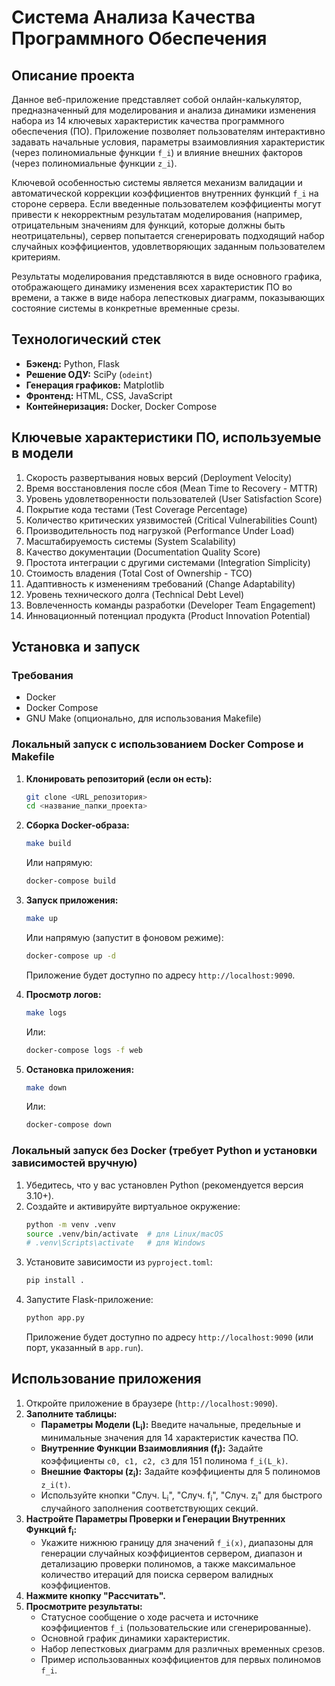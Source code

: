 # Система Анализа Качества Программного Обеспечения

## Описание проекта

Данное веб-приложение представляет собой онлайн-калькулятор, предназначенный для моделирования и анализа динамики изменения набора из 14 ключевых характеристик качества программного обеспечения (ПО). Приложение позволяет пользователям интерактивно задавать начальные условия, параметры взаимовлияния характеристик (через полиномиальные функции `f_i`) и влияние внешних факторов (через полиномиальные функции `z_i`).

Ключевой особенностью системы является механизм валидации и автоматической коррекции коэффициентов внутренних функций `f_i` на стороне сервера. Если введенные пользователем коэффициенты могут привести к некорректным результатам моделирования (например, отрицательным значениям для функций, которые должны быть неотрицательны), сервер попытается сгенерировать подходящий набор случайных коэффициентов, удовлетворяющих заданным пользователем критериям.

Результаты моделирования представляются в виде основного графика, отображающего динамику изменения всех характеристик ПО во времени, а также в виде набора лепестковых диаграмм, показывающих состояние системы в конкретные временные срезы.

## Технологический стек

*   **Бэкенд:** Python, Flask
*   **Решение ОДУ:** SciPy (`odeint`)
*   **Генерация графиков:** Matplotlib
*   **Фронтенд:** HTML, CSS, JavaScript
*   **Контейнеризация:** Docker, Docker Compose

## Ключевые характеристики ПО, используемые в модели

1.  Скорость развертывания новых версий (Deployment Velocity)
2.  Время восстановления после сбоя (Mean Time to Recovery - MTTR)
3.  Уровень удовлетворенности пользователей (User Satisfaction Score)
4.  Покрытие кода тестами (Test Coverage Percentage)
5.  Количество критических уязвимостей (Critical Vulnerabilities Count)
6.  Производительность под нагрузкой (Performance Under Load)
7.  Масштабируемость системы (System Scalability)
8.  Качество документации (Documentation Quality Score)
9.  Простота интеграции с другими системами (Integration Simplicity)
10. Стоимость владения (Total Cost of Ownership - TCO)
11. Адаптивность к изменениям требований (Change Adaptability)
12. Уровень технического долга (Technical Debt Level)
13. Вовлеченность команды разработки (Developer Team Engagement)
14. Инновационный потенциал продукта (Product Innovation Potential)

## Установка и запуск

### Требования

*   Docker
*   Docker Compose
*   GNU Make (опционально, для использования Makefile)

### Локальный запуск с использованием Docker Compose и Makefile

1.  **Клонировать репозиторий (если он есть):**
    ```bash
    git clone <URL_репозитория>
    cd <название_папки_проекта>
    ```

2.  **Сборка Docker-образа:**
    ```bash
    make build
    ```
    Или напрямую:
    ```bash
    docker-compose build
    ```

3.  **Запуск приложения:**
    ```bash
    make up
    ```
    Или напрямую (запустит в фоновом режиме):
    ```bash
    docker-compose up -d
    ```
    Приложение будет доступно по адресу `http://localhost:9090`.

4.  **Просмотр логов:**
    ```bash
    make logs
    ```
    Или:
    ```bash
    docker-compose logs -f web
    ```

5.  **Остановка приложения:**
    ```bash
    make down
    ```
    Или:
    ```bash
    docker-compose down
    ```

### Локальный запуск без Docker (требует Python и установки зависимостей вручную)

1.  Убедитесь, что у вас установлен Python (рекомендуется версия 3.10+).
2.  Создайте и активируйте виртуальное окружение:
    ```bash
    python -m venv .venv
    source .venv/bin/activate  # для Linux/macOS
    # .venv\Scripts\activate   # для Windows
    ```
3.  Установите зависимости из `pyproject.toml`:
    ```bash
    pip install .
    ```
4.  Запустите Flask-приложение:
    ```bash
    python app.py
    ```
    Приложение будет доступно по адресу `http://localhost:9090` (или порт, указанный в `app.run`).

## Использование приложения

1.  Откройте приложение в браузере (`http://localhost:9090`).
2.  **Заполните таблицы:**
    *   **Параметры Модели (L<sub>i</sub>):** Введите начальные, предельные и минимальные значения для 14 характеристик качества ПО.
    *   **Внутренние Функции Взаимовлияния (f<sub>i</sub>):** Задайте коэффициенты `c0, c1, c2, c3` для 151 полинома `f_i(L_k)`.
    *   **Внешние Факторы (z<sub>i</sub>):** Задайте коэффициенты для 5 полиномов `z_i(t)`.
    *   Используйте кнопки "Случ. L<sub>i</sub>", "Случ. f<sub>i</sub>", "Случ. z<sub>i</sub>" для быстрого случайного заполнения соответствующих секций.
3.  **Настройте Параметры Проверки и Генерации Внутренних Функций f<sub>i</sub>:**
    *   Укажите нижнюю границу для значений `f_i(x)`, диапазоны для генерации случайных коэффициентов сервером, диапазон и детализацию проверки полиномов, а также максимальное количество итераций для поиска сервером валидных коэффициентов.
4.  **Нажмите кнопку "Рассчитать".**
5.  **Просмотрите результаты:**
    *   Статусное сообщение о ходе расчета и источнике коэффициентов `f_i` (пользовательские или сгенерированные).
    *   Основной график динамики характеристик.
    *   Набор лепестковых диаграмм для различных временных срезов.
    *   Пример использованных коэффициентов для первых полиномов `f_i`.
